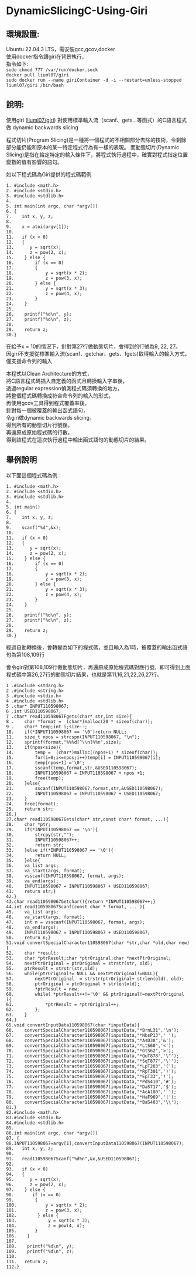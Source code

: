 # DynamicSlicingC-Using-Giri

## 環境設置:
Ubuntu 22.04.3 LTS，需安裝gcc,gcov,docker<br />
使用docker指令讓giri在背景執行，<br />
指令如下:<br />
`sudo chmod 777 /var/run/docker.sock` <br />
`docker pull liuml07/giri`<br />
`sudo docker run --name giriContainer -d -i --restart=unless-stopped liuml07/giri /bin/bash`<br />

## 說明:
使用giri ([liuml07/giri](https://github.com/liuml07/giri)) 對使用標準輸入流（scanf、gets...等函式）的C語言程式做 dynamic backwards slicing

程式切片(Program Slicing)是一種將一個程式的不相關部分去除的技術，令剩餘部分能仍能和原本的某一特定程式行為有一樣的表現。
而動態切片(Dynamic Slicing)是指在給定特定的輸入條件下，將程式執行過程中，確實對程式指定位置變數的值有影響的語句。

如以下程式碼為Giri提供的程式碼範例
```no-highlight
1. #include <math.h>
2. #include <stdio.h>
3. #include <stdlib.h>
4.
5. int main(int argc, char *argv[])
6. {
7.    int x, y, z;
8.
9.    x = atoi(argv[1]);
10.
11.   if (x < 0)
12.   {
13.      y = sqrt(x);
14.      z = pow(2, x);
15.    } else {
16.        if (x == 0)
17.        {
18.            y = sqrt(x * 2);
19.            z = pow(3, x);
20.        } else {
21.            y = sqrt(x * 3);
22.            z = pow(4, x);
23.        }
24.    }
25.
26.    printf("%d\n", y);
27.    printf("%d\n", z);
28.
29.    return z;
30.}
```
在給予x = 10的情況下，針對第27行做動態切片，會得到的行號為9, 22, 27。<br />
因giri不支援從標準輸入流(scanf、getchar、gets、fgets)取得輸入的輸入方式，僅支援命令列的輸入<br />

本程式以Clean Architecture的方式，<br />
將C語言程式碼插入自定義的函式且轉換輸入字串後，<br />
透過regular expression偵測程式碼須轉換的地方。<br />
將整個程式碼轉換成符合命令列的輸入的形式，<br />
再使用gcov工具得到程式覆蓋率後，<br />
針對每一個被覆蓋的輸出函式語句，<br />
令giri做dynamic backwards slicing，<br />
得到所有的動態切片行號後。<br />
再還原成原始程式碼的行數，<br />
得到該程式在這次執行過程中輸出函式語句的動態切片的結果。<br />

## 舉例說明
以下面這個程式碼為例：

```no-highlight
1. #include <math.h>
2. #include <stdio.h>
3. #include <stdlib.h>
4.
5. int main()
6. {
7.    int x, y, z;
8.
9.    scanf("%d",&x);
10.
11.   if (x < 0)
12.   {
13.      y = sqrt(x);
14.      z = pow(2, x);
15.    } else {
16.        if (x == 0)
17.        {
18.            y = sqrt(x * 2);
19.            z = pow(3, x);
20.        } else {
21.            y = sqrt(x * 3);
22.            z = pow(4, x);
23.        }
24.    }
25.
26.    printf("%d\n", y);
27.    printf("%d\n", z);
28.
29.    return z;
30.}
```
經過自動轉換後，會轉變為如下的程式碼，並且輸入為1時，被覆蓋的輸出函式語句為第108,109行

會令giri對第108,109行做動態切片，再還原成原始程式碼對應行號，即可得到上面程式碼中第26,27行的動態切片結果，也就是第11,16,21,22,26,27行。

```no-highlight
1 .#include <stdarg.h>
2 .#include <string.h>
3 .#include <stdio.h>
4 .#include <stdlib.h>
5 .char* INPUT110598067;
6 .int USED110598067;
7 .char* read110598067Fgets(char* str,int size){
8 .    char *format =  (char*)malloc(20 * sizeof(char));
9 .    char* temp;int i;size--;
10.    if(*INPUT110598067 == '\0')return NULL;
11.    size_t npos = strcspn(INPUT110598067, "\n");
12.    sprintf(format,"%%%d[^\\n]%%n",size);
13.    if(npos<size){
14.        temp =  (char*)malloc((npos+1) * sizeof(char));
15.        for(i=0;i<=npos;i++)temp[i] = INPUT110598067[i];
16.        temp[npos+1] ='\0';
17.        sscanf(temp,format,str,&USED110598067);
18.        INPUT110598067 = INPUT110598067 + npos +1;
19.        free(temp);
20.    }else{
21.        sscanf(INPUT110598067,format,str,&USED110598067);
22.        INPUT110598067 = INPUT110598067 + USED110598067;
23.    }
24.    free(format);
25.    return str;
26.}
27.char* read110598067Gets(char* str,const char* format, ...){
28.    char *ptr;
29.    if(*INPUT110598067 == '\n'){
30.        strcpy(str,"");
31.        INPUT110598067++;
32.        return str;
33.    }else if(*INPUT110598067 == '\0'){
34.        return NULL;
35.    }else{
36.    va_list args;
37.    va_start(args, format);
38.    vsscanf(INPUT110598067, format, args);
39.    va_end(args);
40.    INPUT110598067 = INPUT110598067 + USED110598067;
41.    return str;}
42.}
43.char read110598067Getchar(){return *INPUT110598067++;}
44.int read110598067Scanf(const char * format, ... ){
45.    va_list args;
46.    va_start(args, format);
47.    int n = vsscanf(INPUT110598067, format, args);
48.    va_end(args);
49.    INPUT110598067 = INPUT110598067 + USED110598067;
50.    return n;}
51.void convertSpecialCharacter110598067(char *str,char *old,char new){
52.    char *result;
53.    char *ptrResult;char *ptrOriginal;char *nextPtrOriginal;
54.    nextPtrOriginal = ptrOriginal = strstr(str, old);
55.    ptrResult = strstr(str,old);
56.    while(ptrOriginal!= NULL && nextPtrOriginal!=NULL){
57.        nextPtrOriginal  = strstr(ptrOriginal+ strlen(old), old);
58.        ptrOriginal = ptrOriginal + strlen(old);
59.        *ptrResult = new;
60.        while( *ptrResult++!='\0' && ptrOriginal!=nextPtrOriginal  ){
61.            *ptrResult = *ptrOriginal++;
62.        };
63.    }
64.}
65.void convertInputData110598067(char *inputData){
66.    convertSpecialCharacter110598067(inputData,"*BrnL31",'\n');
67.    convertSpecialCharacter110598067(inputData,"*NbsP13",' ');
68.    convertSpecialCharacter110598067(inputData,"*AsD38",'&');
69.    convertSpecialCharacter110598067(inputData,"*LtS60",'<');
70.    convertSpecialCharacter110598067(inputData,"*GtS62",'>');
71.    convertSpecialCharacter110598067(inputData,"*QuT878",'\"');
72.    convertSpecialCharacter110598067(inputData,"*SqT877",'\'');
73.    convertSpecialCharacter110598067(inputData,"*LpT203",'(');
74.    convertSpecialCharacter110598067(inputData,"*RpT301",')');
75.    convertSpecialCharacter110598067(inputData,"*EpT33",'!');
76.    convertSpecialCharacter110598067(inputData,"*PdS410",'#');
77.    convertSpecialCharacter110598067(inputData,"*DaS717",'$');
78.    convertSpecialCharacter110598067(inputData,"*AcA180",'`');
79.    convertSpecialCharacter110598067(inputData,"*HaF969",'|');
80.    convertSpecialCharacter110598067(inputData,"*BaS403",'\\');
81.}
82.#include <math.h>
83.#include <stdio.h>
84.#include <stdlib.h>
85.
86.int main(int argc, char *argv[])
87. {
88.INPUT110598067=argv[1];convertInputData110598067(INPUT110598067);
89.   int x, y, z;
90.
91.   read110598067Scanf("%d%n",&x,&USED110598067);
92.
93.   if (x < 0)
94.   {
95.      y = sqrt(x);
96.      z = pow(2, x);
97.    } else {
98.       if (x == 0)
99.        {
100.           y = sqrt(x * 2);
101.           z = pow(3, x);
102.        } else {
103.            y = sqrt(x * 3);
104.            z = pow(4, x);
105.       }
106.    }
107.
108.    printf("%d\n", y);
109.    printf("%d\n", z);
110.
111.   return z;
112.}
```
